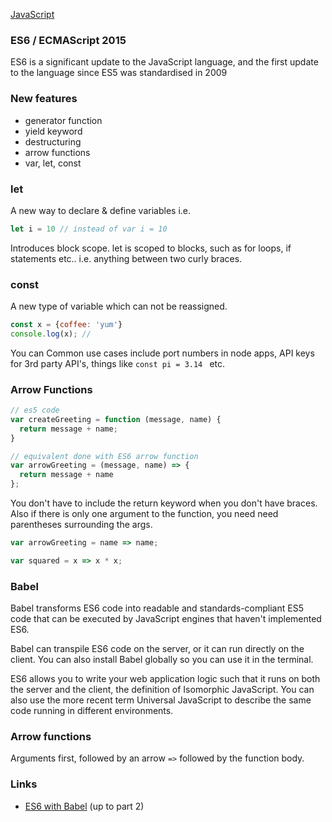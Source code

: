 [JavaScript](index.md)

### ES6 / ECMAScript 2015

ES6 is a significant update to the JavaScript language, and the first update to the language since ES5 was standardised in 2009

### New features
- generator function
- yield keyword
- destructuring
- arrow functions
- var, let, const

### let
A new way to declare & define variables i.e.
```javascript
let i = 10 // instead of var i = 10
```
Introduces block scope. let is scoped to blocks, such as for loops, if statements etc.. i.e. anything between two curly braces.

### const
A new type of variable which can not be reassigned.

```javascript
const x = {coffee: 'yum'}
console.log(x); //
```
You can
Common use cases include port numbers in node apps, API keys for 3rd party API's, things like `const pi = 3.14 ` etc.

### Arrow Functions

```javascript
// es5 code
var createGreeting = function (message, name) {
  return message + name;
}
```

```javascript
// equivalent done with ES6 arrow function
var arrowGreeting = (message, name) => {
  return message + name
};
```
You don't have to include the return keyword when you don't have braces. Also if there is only one argument to the function, you need need parentheses surrounding the args.

```javascript
var arrowGreeting = name => name;
```

```javascript
var squared = x => x * x;
```

### Babel
Babel transforms ES6 code into readable and standards-compliant ES5 code that can be executed by JavaScript engines that haven't implemented ES6.

Babel can transpile ES6 code on the server, or it can run directly on the client. You can also install Babel globally so you can use it in the terminal.

ES6 allows you to write your web application logic such that it runs on both the server and the client, the definition of Isomorphic JavaScript. You can also use the more recent term Universal JavaScript to describe the same code running in different environments.

### Arrow functions
Arguments first, followed by an arrow `=>` followed by the function body.


### Links
- [ES6 with Babel](http://code.tutsplus.com/courses/start-coding-es6-with-babel/lessons/babel-on-the-client) (up to part 2)
